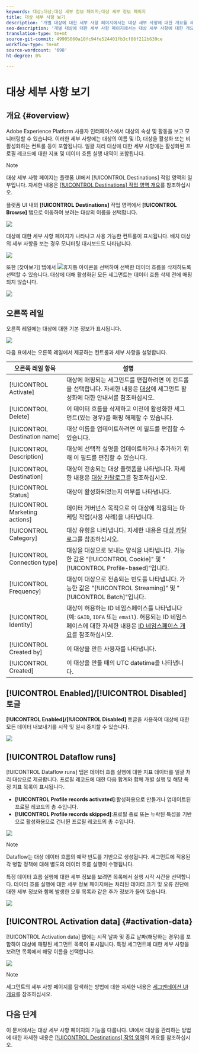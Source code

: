 ```yaml
---
keywords: 대상;대상;대상 세부 정보 페이지;대상 세부 정보 페이지
title: 대상 세부 사항 보기
description: '개별 대상에 대한 세부 사항 페이지에서는 대상 세부 사항에 대한 개요를 제공합니다. 대상 세부 사항에는 대상 이름, ID, 대상에 매핑된 세그먼트, 활성화를 편집하고 데이터 흐름을 활성화 및 비활성화하기 위한 컨트롤이 포함됩니다. '
seo-description: '개별 대상에 대한 세부 사항 페이지에서는 대상 세부 사항에 대한 개요를 제공합니다. 대상 세부 사항에는 대상 이름, ID, 대상에 매핑된 세그먼트, 활성화를 편집하고 데이터 흐름을 활성화 및 비활성화하기 위한 컨트롤이 포함됩니다. '
translation-type: tm+mt
source-git-commit: 49905060a18fc94fe524401fb3cf86f212b639ce
workflow-type: tm+mt
source-wordcount: '698'
ht-degree: 0%

---
```



# 대상 세부 사항 보기

## 개요 {#overview}

Adobe Experience Platform 사용자 인터페이스에서 대상의 속성 및 활동을 보고 모니터링할 수 있습니다. 이러한 세부 사항에는 대상의 이름 및 ID, 대상을 활성화 또는 비활성화하는 컨트롤 등이 포함됩니다. 일괄 처리 대상에 대한 세부 사항에는 활성화된 프로필 레코드에 대한 지표 및 데이터 흐름 실행 내역이 포함됩니다.

>[!NOTE]
>
>대상 세부 사항 페이지는 플랫폼 UI에서 [!UICONTROL Destinations] 작업 영역의 일부입니다. 자세한 내용은 [[!UICONTROL Destinations] 작업 영역 개요](./destinations-workspace.md)를 참조하십시오.

플랫폼 UI 내의 **[!UICONTROL Destinations]** 작업 영역에서 **[!UICONTROL Browse]** 탭으로 이동하여 보려는 대상의 이름을 선택합니다.

![](../assets/ui/details-page/select-destination.png)

대상에 대한 세부 사항 페이지가 나타나고 사용 가능한 컨트롤이 표시됩니다. 배치 대상의 세부 사항을 보는 경우 모니터링 대시보드도 나타납니다.

![](../assets/ui/details-page/details.png)

또한 [찾아보기] 탭에서 ![휴지통](../assets/ui/details-page/trash-icon.png) 아이콘을 선택하여 선택한 데이터 흐름을 삭제하도록 선택할 수 있습니다. 대상에 대해 활성화된 모든 세그먼트는 데이터 흐름 삭제 전에 매핑되지 않습니다.

![](../assets/ui/details-page/delete-flow.png)

## 오른쪽 레일

오른쪽 레일에는 대상에 대한 기본 정보가 표시됩니다.

![](../assets/ui/details-page/right-rail.png)

다음 표에서는 오른쪽 레일에서 제공하는 컨트롤과 세부 사항을 설명합니다.

| 오른쪽 레일 항목 | 설명 |
| --- | --- |
| [!UICONTROL Activate] | 대상에 매핑되는 세그먼트를 편집하려면 이 컨트롤을 선택합니다. 자세한 내용은 [대상](./activate-destinations.md)에 세그먼트 활성화에 대한 안내서를 참조하십시오. |
| [!UICONTROL Delete] | 이 데이터 흐름을 삭제하고 이전에 활성화한 세그먼트(있는 경우)를 매핑 해제할 수 있습니다. |
| [!UICONTROL Destination name] | 대상 이름을 업데이트하려면 이 필드를 편집할 수 있습니다. |
| [!UICONTROL Description] | 대상에 선택적 설명을 업데이트하거나 추가하기 위해 이 필드를 편집할 수 있습니다. |
| [!UICONTROL Destination] | 대상이 전송되는 대상 플랫폼을 나타냅니다. 자세한 내용은 [대상 카탈로그](../catalog/overview.md)를 참조하십시오. |
| [!UICONTROL Status] | 대상이 활성화되었는지 여부를 나타냅니다. |
| [!UICONTROL Marketing actions] | 데이터 거버넌스 목적으로 이 대상에 적용되는 마케팅 작업(사용 사례)을 나타냅니다. |
| [!UICONTROL Category] | 대상 유형을 나타냅니다. 자세한 내용은 [대상 카탈로그](../catalog/overview.md)를 참조하십시오. |
| [!UICONTROL Connection type] | 대상을 대상으로 보내는 양식을 나타냅니다. 가능한 값은 &quot;[!UICONTROL Cookie]&quot; 및 &quot;[!UICONTROL Profile-based]&quot;입니다. |
| [!UICONTROL Frequency] | 대상이 대상으로 전송되는 빈도를 나타냅니다. 가능한 값은 &quot;[!UICONTROL Streaming]&quot; 및 &quot;[!UICONTROL Batch]&quot;입니다. |
| [!UICONTROL Identity] | 대상이 허용하는 ID 네임스페이스를 나타냅니다(예: `GAID`, `IDFA` 또는 `email`). 허용되는 ID 네임스페이스에 대한 자세한 내용은 [ID 네임스페이스 개요](../../identity-service/namespaces.md)를 참조하십시오. |
| [!UICONTROL Created by] | 이 대상을 만든 사용자를 나타냅니다. |
| [!UICONTROL Created] | 이 대상을 만들 때의 UTC datetime을 나타냅니다. |

## [!UICONTROL Enabled]/[!UICONTROL Disabled] 토글

**[!UICONTROL Enabled]/[!UICONTROL Disabled]** 토글을 사용하여 대상에 대한 모든 데이터 내보내기를 시작 및 일시 중지할 수 있습니다.

![](../assets/ui/details-page/enable-disable.png)

## [!UICONTROL Dataflow runs]

[!UICONTROL Dataflow runs] 탭은 데이터 흐름 실행에 대한 지표 데이터를 일괄 처리 대상으로 제공합니다. 프로필 레코드에 대한 다음 합계와 함께 개별 실행 및 해당 특정 지표 목록이 표시됩니다.

* **[!UICONTROL Profile records activated]**:활성화용으로 만들거나 업데이트된 프로필 레코드의 총 수입니다.
* **[!UICONTROL Profile records skipped]**:프로필 종료 또는 누락된 특성을 기반으로 활성화용으로 건너뛴 프로필 레코드의 총 수입니다.

![](../assets/ui/details-page/dataflow-runs.png)

>[!NOTE]
>
>Dataflow는 대상 데이터 흐름의 예약 빈도를 기반으로 생성됩니다. 세그먼트에 적용된 각 병합 정책에 대해 별도의 데이터 흐름 실행이 수행됩니다.

특정 데이터 흐름 실행에 대한 세부 정보를 보려면 목록에서 실행 시작 시간을 선택합니다. 데이터 흐름 실행에 대한 세부 정보 페이지에는 처리된 데이터 크기 및 오류 진단에 대한 세부 정보와 함께 발생한 오류 목록과 같은 추가 정보가 들어 있습니다.

![](../assets/ui/details-page/dataflow.png)

## [!UICONTROL Activation data] {#activation-data}

[!UICONTROL Activation data] 탭에는 시작 날짜 및 종료 날짜(해당하는 경우)를 포함하여 대상에 매핑된 세그먼트 목록이 표시됩니다. 특정 세그먼트에 대한 세부 사항을 보려면 목록에서 해당 이름을 선택합니다.

![](../assets/ui/details-page/activation-data.png)

>[!NOTE]
>
>세그먼트의 세부 사항 페이지를 탐색하는 방법에 대한 자세한 내용은 [세그멘테이션 UI 개요](../../segmentation/ui/overview.md#segment-details)를 참조하십시오.

## 다음 단계

이 문서에서는 대상 세부 사항 페이지의 기능을 다룹니다. UI에서 대상을 관리하는 방법에 대한 자세한 내용은 [[!UICONTROL Destinations] 작업 영역](./destinations-workspace.md)의 개요를 참조하십시오.